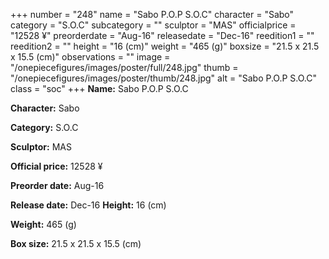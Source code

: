 +++
number = "248"
name = "Sabo P.O.P S.O.C"
character = "Sabo"
category = "S.O.C"
subcategory = ""
sculptor = "MAS"
officialprice = "12528 ¥"
preorderdate = "Aug-16"
releasedate = "Dec-16"
reedition1 = ""
reedition2 = ""
height = "16 (cm)"
weight = "465 (g)"
boxsize = "21.5 x 21.5 x 15.5 (cm)"
observations = ""
image = "/onepiecefigures/images/poster/full/248.jpg"
thumb = "/onepiecefigures/images/poster/thumb/248.jpg"
alt = "Sabo P.O.P S.O.C"
class = "soc"
+++
**Name:** Sabo P.O.P S.O.C

**Character:** Sabo

**Category:** S.O.C 

**Sculptor:** MAS

**Official price:** 12528 ¥

**Preorder date:** Aug-16

**Release date:** Dec-16
**Height:** 16 (cm)

**Weight:** 465 (g)

**Box size:** 21.5 x 21.5 x 15.5 (cm)

